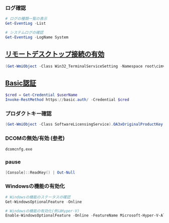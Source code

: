 ### ログ確認
```PowerShell
# ログの種類一覧の表示
Get-EventLog -List

# システムログの確認
Get-EventLog -LogName System
```


## [リモートデスクトップ接続の有効](https://msdn.microsoft.com/ja-jp/library/aa383644(v=vs.85).aspx)

```PowerShell
(Get-WmiObject -Class Win32_TerminalServiceSetting -Namespace root\cimv2\TerminalServices).SetAllowTsConnections(1,1)

```

## [Basic認証](http://winscript.jp/powershell/?s=-credential%83p%83%89%83%81%81%5B%83%5E)
```PowerShell
$cred = Get-Credential $userName
Invoke-RestMethod https://basic.auth/ -Credential $cred
```

### プロダクトキー確認
```PowerShell
(Get-WmiObject -Class SoftwareLicensingService).OA3xOriginalProductKey
```
<!--
(Get-WmiObject -query 'select * from SoftwareLicensingService').OA3xOriginalProductKey
-->

### DCOMの無効/有効 ([参考](http://www.geekpage.jp/practical/winxp-tips/dcomcnfg.php))
```cmd
dcomcnfg.exe
```

### pause
```PowerShell
[Console]::ReadKey() | Out-Null
```

### Windowsの機能の有効化
```PowerShell
# Windowsの機能のステータスの確認
Get-WindowsOptionalFeature -Online

# Windowsの機能の有効化(例はHyper-V)
Enable-WindowsOptionalFeature -Online -FeatureName Microsoft-Hyper-V-All

```

